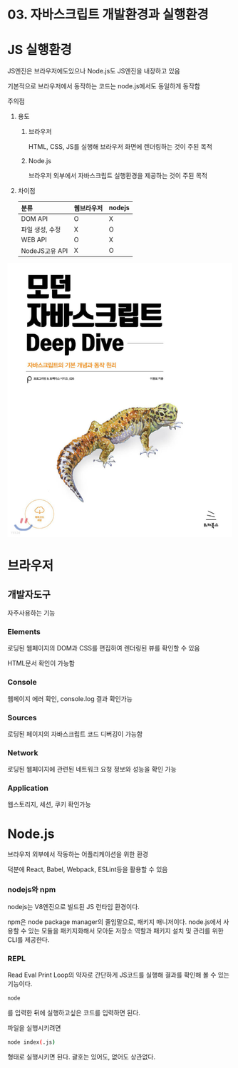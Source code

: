 # 03. 자바스크립트 개발환경과 실행환경

# JS 실행환경

JS엔진은 브라우저에도있으나 Node.js도 JS엔진을 내장하고 있음

기본적으로 브라우저에서 동작하는 코드는 node.js에서도 동일하게 동작함

주의점

1. 용도
    1. 브라우저
        
        HTML, CSS, JS를 실행해 브라우저 화면에 렌더링하는 것이 주된 목적
        
    2. Node.js
        
        브라우저 외부에서 자바스크립트 실행환경을 제공하는 것이 주된 목적
        
2. 차이점
    
    
    | 분류 | 웹브라우저 | nodejs |
    | --- | --- | --- |
    | DOM API | O | X |
    | 파일 생성, 수정 | X | O |
    | WEB API | O | X |
    | NodeJS고유 API | X | O |

![Untitled](Untitled.png)

# 브라우저

## 개발자도구

자주사용하는 기능

### Elements

로딩된 웹페이지의 DOM과 CSS를 편집하여 렌더링된 뷰를 확인할 수 있음

HTML문서 확인이 가능함

### Console

웹페이지 에러 확인, console.log 결과 확인가능

### Sources

로딩된 페이지의 자바스크립트 코드 디버깅이 가능함

### Network

로딩된 웹페이지에 관련된 네트워크 요청 정보와 성능을 확인 가능

### Application

웹스토리지, 세션, 쿠키 확인가능

# Node.js

브라우저 외부에서 작동하는 어플리케이션을 위한 환경

덕분에 React, Babel, Webpack, ESLint등을 활용할 수 있음

### nodejs와 npm

nodejs는 V8엔진으로 빌드된 JS 런타임 환경이다.

npm은 node package manager의 줄임말으로, 패키지 매니저이다. node.js에서 사용할 수 있는 모듈을 패키지화해서 모아둔 저장소 역할과 패키지 설치 및 관리를 위한 CLI를 제공한다.

### REPL

Read Eval Print Loop의 약자로 간단하게 JS코드를 실행해 결과를 확인해 볼 수 있는 기능이다.

```bash
node
```

를 입력한 뒤에 실행하고싶은 코드를 입력하면 된다.

파일을 실행시키려면

```bash
node index(.js)
```

형태로 실행시키면 된다. 괄호는 있어도, 없어도 상관없다.